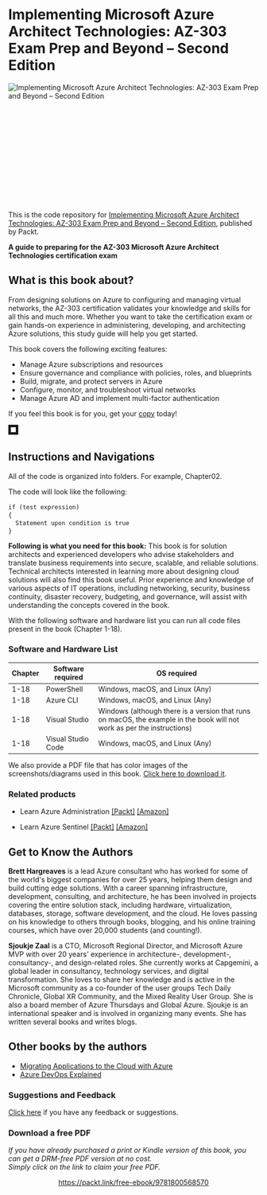 # Implementing Microsoft Azure Architect Technologies: AZ-303 Exam Prep and Beyond – Second Edition
 
<a href="https://www.packtpub.com/product/Implementing-Microsoft-Azure-Architect-Technologies-AZ-303-Exam-Prep-and-Beyond/9781800568570?utm_source=github&utm_medium=repository&utm_campaign=9781800568570"><img src="https://static.packt-cdn.com/products/9781800568570/cover/smaller" alt="Implementing Microsoft Azure Architect Technologies: AZ-303 Exam Prep and Beyond – Second Edition" height="256px" align="right"></a>

This is the code repository for [Implementing Microsoft Azure Architect Technologies: AZ-303 Exam Prep and Beyond – Second Edition](https://www.packtpub.com/product/Implementing-Microsoft-Azure-Architect-Technologies-AZ-303-Exam-Prep-and-Beyond/9781800568570?utm_source=github&utm_medium=repository&utm_campaign=9781800568570), published by Packt.

**A guide to preparing for the AZ-303 Microsoft Azure Architect Technologies certification exam**

## What is this book about?
From designing solutions on Azure to configuring and managing virtual networks, the AZ-303 certification validates your knowledge and skills for all this and much more. Whether you want to take the certification exam or gain hands-on experience in administering, developing, and architecting Azure solutions, this study guide will help you get started.

This book covers the following exciting features: 
* Manage Azure subscriptions and resources
* Ensure governance and compliance with policies, roles, and blueprints
* Build, migrate, and protect servers in Azure
* Configure, monitor, and troubleshoot virtual networks
* Manage Azure AD and implement multi-factor authentication

If you feel this book is for you, get your [copy](https://www.amazon.com/dp/1800568576) today!

<a href="https://www.packtpub.com/?utm_source=github&utm_medium=banner&utm_campaign=GitHubBanner"><img src="https://raw.githubusercontent.com/PacktPublishing/GitHub/master/GitHub.png" alt="https://www.packtpub.com/" border="5" /></a>

## Instructions and Navigations
All of the code is organized into folders. For example, Chapter02.

The code will look like the following:
```
if (test expression)
{
  Statement upon condition is true
}
```

**Following is what you need for this book:**
This book is for solution architects and experienced developers who advise stakeholders and translate business requirements into secure, scalable, and reliable solutions. Technical architects interested in learning more about designing cloud solutions will also find this book useful. Prior experience and knowledge of various aspects of IT operations, including networking, security, business continuity, disaster recovery, budgeting, and governance, will assist with understanding the concepts covered in the book.

With the following software and hardware list you can run all code files present in the book (Chapter 1-18).

### Software and Hardware List

| Chapter  | Software required                   | OS required                                                                                                             |
| -------- | ------------------------------------| ------------------------------------------------------------------------------------------------------------------------|
| 1-18     | PowerShell                          | Windows, macOS, and Linux (Any)                                                                                         |
| 1-18     | Azure CLI                           | Windows, macOS, and Linux (Any)                                                                                         |
| 1-18     | Visual Studio                       | Windows (although there is a version that runs on macOS, the example in the book will not work as per the instructions) |
| 1-18     | Visual Studio Code                  | Windows, macOS, and Linux (Any)                                                                                         |



We also provide a PDF file that has color images of the screenshots/diagrams used in this book. [Click here to download it](http://www.packtpub.com/sites/default/files/downloads/9781800568570_ColorImages.pdf).

### Related products 
* Learn Azure Administration [[Packt]](https://www.packtpub.com/product/learn-azure-administration/9781838551452?utm_source=github&utm_medium=repository&utm_campaign=9781838551452) [[Amazon]](https://www.amazon.com/dp/183855145X)

* Learn Azure Sentinel [[Packt]](https://www.packtpub.com/product/learn-azure-sentinel/9781838980924?utm_source=github&utm_medium=repository&utm_campaign=9781838980924) [[Amazon]](https://www.amazon.com/dp/183898092X)

## Get to Know the Authors
**Brett Hargreaves** is a lead Azure consultant who has worked for some of the world's biggest companies for over 25 years, helping them design and build cutting edge solutions. With a career spanning infrastructure, development, consulting, and architecture, he has been involved in projects covering the entire solution stack, including hardware, virtualization, databases, storage, software development, and the cloud. He loves passing on his knowledge to others through books, blogging, and his online training courses, which have over 20,000 students (and counting!).

**Sjoukje Zaal** is a CTO, Microsoft Regional Director, and Microsoft Azure MVP with over 20 years' experience in architecture-, development-, consultancy-, and design-related roles. She currently works at Capgemini, a global leader in consultancy, technology services, and digital transformation.
She loves to share her knowledge and is active in the Microsoft community as a co-founder of the user groups Tech Daily Chronicle, Global XR Community, and the Mixed Reality User Group. She is also a board member of Azure Thursdays and Global Azure. Sjoukje is an international speaker and is involved in organizing many events. She has written several books and writes blogs.

## Other books by the authors
* [Migrating Applications to the Cloud with Azure](https://www.packtpub.com/product/migrating-applications-to-the-cloud-with-azure/9781839217470?utm_source=github&utm_medium=repository&utm_campaign=9781839217470)
* [Azure DevOps Explained](https://www.packtpub.com/product/azure-devops-explained/9781800563513?utm_source=github&utm_medium=repository&utm_campaign=9781800563513)

### Suggestions and Feedback
[Click here](https://docs.google.com/forms/d/e/1FAIpQLSdy7dATC6QmEL81FIUuymZ0Wy9vH1jHkvpY57OiMeKGqib_Ow/viewform) if you have any feedback or suggestions.
### Download a free PDF

 <i>If you have already purchased a print or Kindle version of this book, you can get a DRM-free PDF version at no cost.<br>Simply click on the link to claim your free PDF.</i>
<p align="center"> <a href="https://packt.link/free-ebook/9781800568570">https://packt.link/free-ebook/9781800568570 </a> </p>